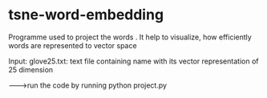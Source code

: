 # tsne-word-embedding
Programme used to project the words . It help to visualize, how efficiently words are represented to vector space

Input:
  glove25.txt: text file containing name with its vector representation of 25 dimension
  
  
  --->run the code by running python project.py
